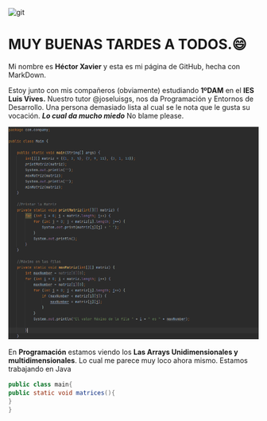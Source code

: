  ![git](https://statics.rubenortiz.es/wp-content/uploads/2020/10/04105143/GitHub_Logo.png)
# MUY BUENAS TARDES A TODOS.😄
  Mi nombre es **Héctor Xavier** y esta es mi página de GitHub, hecha con MarkDown. 
  

 Estoy junto con mis compañeros (obviamente) estudiando **1ºDAM** en el **IES Luis Vives.**
 Nuestro tutor @joseluisgs, nos da Programación y Entornos de Desarrollo. Una persona demasiado lista al cual se le nota que le gusta su vocación.
 ***Lo cual da mucho miedo*** No blame please.
 
![a](./imagenes/a.png)


En **Programación** estamos viendo los **Las Arrays Unidimensionales y multidimensionales**. Lo cual me parece muy loco ahora mismo.
Estamos trabajando en Java
```java
public class main{
public static void matrices(){
}
}
```
  
<!--
**XavierSinPiernas/XavierSinPiernas** is a ✨ _special_ ✨ repository because its `README.md` (this file) appears on your GitHub profile.

Here are some ideas to get you started:

- 🔭 I’m currently working on ...
- 🌱 I’m currently learning ...
- 👯 I’m looking to collaborate on ...
- 🤔 I’m looking for help with ...
- 💬 Ask me about ...
- 📫 How to reach me: ...
- 😄 Pronouns: ...
- ⚡ Fun fact: ...
-->
